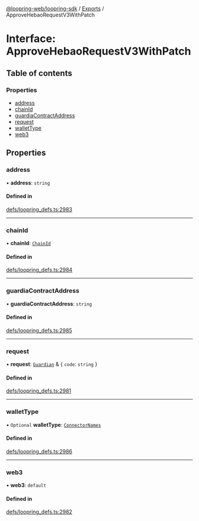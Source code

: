[@loopring-web/loopring-sdk](../README.md) / [Exports](../modules.md) / ApproveHebaoRequestV3WithPatch

# Interface: ApproveHebaoRequestV3WithPatch

## Table of contents

### Properties

- [address](ApproveHebaoRequestV3WithPatch.md#address)
- [chainId](ApproveHebaoRequestV3WithPatch.md#chainid)
- [guardiaContractAddress](ApproveHebaoRequestV3WithPatch.md#guardiacontractaddress)
- [request](ApproveHebaoRequestV3WithPatch.md#request)
- [walletType](ApproveHebaoRequestV3WithPatch.md#wallettype)
- [web3](ApproveHebaoRequestV3WithPatch.md#web3)

## Properties

### address

• **address**: `string`

#### Defined in

[defs/loopring_defs.ts:2983](https://github.com/Loopring/loopring_sdk/blob/427d9da/src/defs/loopring_defs.ts#L2983)

___

### chainId

• **chainId**: [`ChainId`](../enums/ChainId.md)

#### Defined in

[defs/loopring_defs.ts:2984](https://github.com/Loopring/loopring_sdk/blob/427d9da/src/defs/loopring_defs.ts#L2984)

___

### guardiaContractAddress

• **guardiaContractAddress**: `string`

#### Defined in

[defs/loopring_defs.ts:2985](https://github.com/Loopring/loopring_sdk/blob/427d9da/src/defs/loopring_defs.ts#L2985)

___

### request

• **request**: [`Guardian`](../modules.md#guardian) & { `code`: `string`  }

#### Defined in

[defs/loopring_defs.ts:2981](https://github.com/Loopring/loopring_sdk/blob/427d9da/src/defs/loopring_defs.ts#L2981)

___

### walletType

• `Optional` **walletType**: [`ConnectorNames`](../enums/ConnectorNames.md)

#### Defined in

[defs/loopring_defs.ts:2986](https://github.com/Loopring/loopring_sdk/blob/427d9da/src/defs/loopring_defs.ts#L2986)

___

### web3

• **web3**: `default`

#### Defined in

[defs/loopring_defs.ts:2982](https://github.com/Loopring/loopring_sdk/blob/427d9da/src/defs/loopring_defs.ts#L2982)
